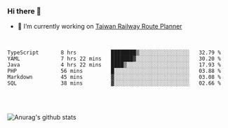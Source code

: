### Hi there 👋

- 🔭 I’m currently working on [Taiwan Railway Route Planner](https://github.com/Taiwan-Railway-Route-Planner)

<br/>

<!--START_SECTION:waka-->

```text
TypeScript       8 hrs           ████████▒░░░░░░░░░░░░░░░░   32.79 %
YAML             7 hrs 22 mins   ███████▓░░░░░░░░░░░░░░░░░   30.20 %
Java             4 hrs 22 mins   ████▒░░░░░░░░░░░░░░░░░░░░   17.93 %
PHP              56 mins         █░░░░░░░░░░░░░░░░░░░░░░░░   03.88 %
Markdown         45 mins         ▓░░░░░░░░░░░░░░░░░░░░░░░░   03.08 %
SQL              38 mins         ▓░░░░░░░░░░░░░░░░░░░░░░░░   02.66 %
```

<!--END_SECTION:waka-->

<br/>
<br/>

![Anurag's github stats](https://github-readme-stats.vercel.app/api?username=DepickereSven&show_icons=true&theme=tokyonight)



<!--
**DepickereSven/DepickereSven** is a ✨ _special_ ✨ repository because its `README.md` (this file) appears on your GitHub profile.

Here are some ideas to get you started:

- 🔭 I’m currently working on ...
- 🌱 I’m currently learning ...
- 👯 I’m looking to collaborate on ...
- 🤔 I’m looking for help with ...
- 💬 Ask me about ...
- 📫 How to reach me: ...
- 😄 Pronouns: ...
- ⚡ Fun fact: ...
-->
